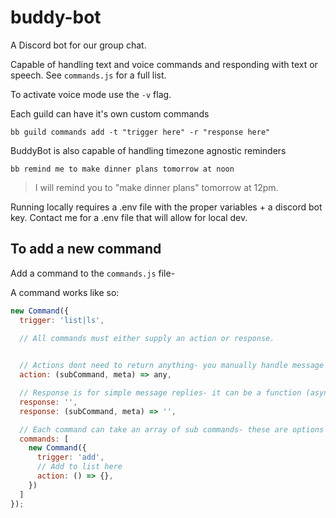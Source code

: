 # buddy-bot

A Discord bot for our group chat.

Capable of handling text and voice commands and responding with text or speech. See `commands.js` for a full list.

To activate voice mode use the `-v` flag.

Each guild can have it's own custom commands

`bb guild commands add -t "trigger here" -r "response here"`

BuddyBot is also capable of handling timezone agnostic reminders

`bb remind me to make dinner plans tomorrow at noon`

> I will remind you to "make dinner plans" tomorrow at 12pm.

Running locally requires a .env file with the proper variables + a discord bot key.
Contact me for a .env file that will allow for local dev.

## To add a new command

Add a command to the `commands.js` file-

A command works like so:

```js
new Command({
  trigger: 'list|ls',

  // All commands must either supply an action or response.

  
  // Actions dont need to return anything- you manually handle message replies, voice, etc
  action: (subCommand, meta) => any,

  // Response is for simple message replies- it can be a function (async) or a string.
  response: '',
  response: (subCommand, meta) => '',

  // Each command can take an array of sub commands- these are options for the parent command
  commands: [
    new Command({
      trigger: 'add',
      // Add to list here
      action: () => {},
    })
  ]
});
```
